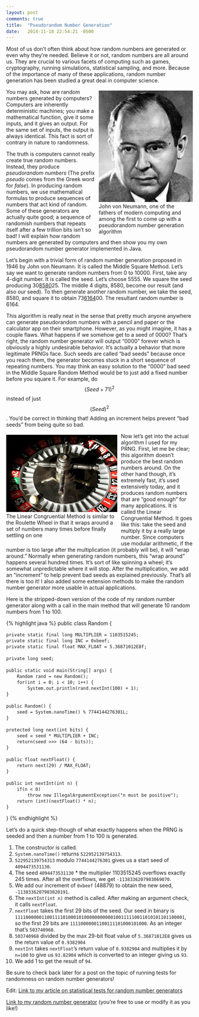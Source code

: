 ```yaml
---
layout: post
comments: true
title:  "Pseudorandom Number Generation"
date:   2014-11-18 22:54:21 -0500
---
```


Most of us don’t often think about how random numbers are generated or even why they’re needed. 
Believe it or not, random numbers are all around us. They are crucial to various facets of 
computing such as games, cryptography, running simulations, statistical sampling, and more. Because 
of the importance of many of these applications, random number generation has been studied a great 
deal in computer science.

<figure style="width: 254px; float: right; margin: 5px 0px 5px 10px;">
    <img src="/assets/von-neumann.jpg" alt="" />
    <figcaption>John von Neumann, one of the fathers of modern computing and among
        the first to come up with a pseudorandom number generation algorithm</figcaption>
</figure>
You may ask, how are random numbers generated by computers? Computers are inherently deterministic 
machines; you make a mathematical function, give it some inputs, and it gives an output. For the 
same set of inputs, the output is always identical. This fact is sort of contrary in nature to 
randomness.

The truth is computers cannot really create true random numbers. Instead, they produce *pseudorandom 
numbers* (The prefix *pseudo* comes from the Greek word for *false*). In producing random numbers, we 
use mathematical formulas to produce sequences of numbers that act kind of random. Some of these 
generators are actually quite good; a sequence of randomish numbers that repeats itself after a few 
trillion bits isn’t so bad! I will explain how random numbers are generated by computers and then 
show you my own pseudorandom number generator implemented in Java.

Let’s begin with a trivial form of random number generation proposed in 1946 by John von Neumann. 
It is called the Middle Square Method. Let’s say we want to generate random numbers from 0 to 10000. 
First, take any 4-digit number. It is called the seed. Let’s choose 5555. We square the seed 
producing 30<u>8580</u>25. The middle 4 digits, 8580, become our result (and also our seed). To then 
generate another random number, we take the seed, 8580, and square it to obtain 73<u>6164</u>00. The 
resultant random number is 6164.

This algorithm is really neat in the sense that pretty much anyone anywhere can generate 
pseudorandom numbers with a pencil and paper or the calculator app on their smartphone. However, 
as you might imagine, it has a couple flaws. What happens if we somehow get to a seed of 0000? 
That’s right, the random number generator will output “0000” forever which is obviously a highly 
undesirable behavior. It’s actually a behavior that more legitimate PRNGs face. Such seeds are 
called “bad seeds” because once you reach them, the generator becomes stuck in a short sequence of 
repeating numbers. You may think an easy solution to the “0000” bad seed in the Middle Square 
Random Method would be to just add a fixed number before you square it. For example, do 
$$(Seed + 71)^2$$ instead of just $$(Seed)^2$$. You’d be correct in thinking that! Adding an increment 
helps prevent “bad seeds” from being quite so bad.

<figure style="width: 300px; float: left; margin: 5px 10px 5px 0px;">
    <img src="/assets/roulette.jpg" alt="" />
    <figcaption>The Linear Congruential Method is similar to the Roulette Wheel in that it wraps
        around a set of numbers many times before finally settling on one</figcaption>
</figure>
Now let’s get into the actual algorithm I used for my PRNG. First, let me be clear; this algorithm 
doesn’t produce the best random numbers around. On the other hand though, it’s extremely fast, it’s 
used extensively today, and it produces random numbers that are “good enough” for many 
applications. It is called the Linear Congruential Method. It goes like this: take the seed and 
multiply it by a really large number. Since computers use modular arithmetic, if the number is too 
large after the multiplication (it probably will be), it will “wrap around.” Normally 
when generating random numbers, this “wrap around” happens several hundred times. It’s sort of 
like spinning a wheel; it’s somewhat unpredictable where it will stop. After the multiplication, we 
add an “increment” to help prevent bad seeds as explained previously. That’s all there is too it! 
I also added some extension methods to make the random number generator more usable in actual 
applications.

Here is the stripped-down version of the code of my random number generator along with a call in 
the main method that will generate 10 random numbers from 1 to 100.

{% highlight java %}
public class Random {

    private static final long MULTIPLIER = 1103515245;
    private static final long INC = 0xbeef;
    private static final float MAX_FLOAT = 5.36871012E8f; 

    private long seed;

    public static void main(String[] args) {
        Random rand = new Random();
        for(int i = 0; i < 10; i++) {
            System.out.println(rand.nextInt(100) + 1);
    }

    public Random() {
        seed = System.nanoTime() % 7744144276301L;
    }

    protected long next(int bits) {
        seed = seed * MULTIPLIER + INC;
        return(seed >>> (64 - bits));
    }

    public float nextFloat() {
        return next(29) / MAX_FLOAT;
    }

    public int nextInt(int n) {
        if(n < 0)
            throw new IllegalArgumentException("n must be positive");
        return (int)(nextFloat() * n);
    }
}
{% endhighlight %}

Let’s do a quick step-though of what exactly happens when the PRNG is seeded and then a number from 
1 to 100 is generated.

1.  The constructor is called.
2.  `System.nanoTime()` returns `522952139754313`.
3.  `522952139754313` modulo `7744144276301` gives us a start seed of `4094473531130`.
4.  The seed `4094473531130` * the multiplier 1103515245 overflows exactly 245 times. After all the 
    overflows, we get `-1138336207903069070`.
5.  We add our increment of `0xbeef` (48879) to obtain the new seed, `-1138336207903020191`.
6.  The `nextInt(int n)` method is called. After making an argument check, it calls `nextFloat`.
7.  `nextFloat` takes the first 29 bits of the seed. Our seed in binary is 
    `1111000000110011110100010100000000000100111110011010101101100001`, 
    so the first 29 bits are `11110000001100111101000101000`. As an integer that’s `503740968`.
8.  `503740968` divided by the max 29-bit float value of `5.36871012E8` gives us the return value 
    of `0.9382904`
9.  `nextInt` takes `nextFloat`’s return value of `0.9382904` and multiplies it by `n=100` to give 
    us `93.82904` which is converted to an integer giving us `93`.
10. We add 1 to get the result of `94`.

Be sure to check back later for a post on the topic of running tests for randomness on 
random number generators!

Edit: [Link to my article on statistical tests for random number generators][0]

[Link to my random number generator][1] (you’re free to use or modify it as you like!)

[0]: /2015/02/17/statistical-tests-for-random-number-generators.html
[1]: https://github.com/mgold95/random/blob/master/src/mgold/random/generators/LinearCongruentialRandom.java
